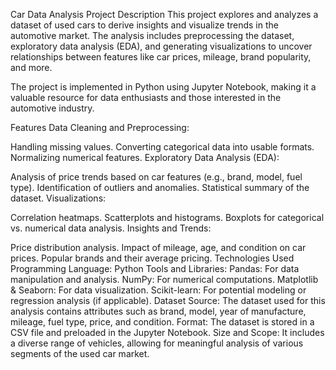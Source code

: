 Car Data Analysis
Project Description
This project explores and analyzes a dataset of used cars to derive insights and visualize trends in the automotive market. The analysis includes preprocessing the dataset, exploratory data analysis (EDA), and generating visualizations to uncover relationships between features like car prices, mileage, brand popularity, and more.

The project is implemented in Python using Jupyter Notebook, making it a valuable resource for data enthusiasts and those interested in the automotive industry.

Features
Data Cleaning and Preprocessing:

Handling missing values.
Converting categorical data into usable formats.
Normalizing numerical features.
Exploratory Data Analysis (EDA):

Analysis of price trends based on car features (e.g., brand, model, fuel type).
Identification of outliers and anomalies.
Statistical summary of the dataset.
Visualizations:

Correlation heatmaps.
Scatterplots and histograms.
Boxplots for categorical vs. numerical data analysis.
Insights and Trends:

Price distribution analysis.
Impact of mileage, age, and condition on car prices.
Popular brands and their average pricing.
Technologies Used
Programming Language: Python
Tools and Libraries:
Pandas: For data manipulation and analysis.
NumPy: For numerical computations.
Matplotlib & Seaborn: For data visualization.
Scikit-learn: For potential modeling or regression analysis (if applicable).
Dataset
Source: The dataset used for this analysis contains attributes such as brand, model, year of manufacture, mileage, fuel type, price, and condition.
Format: The dataset is stored in a CSV file and preloaded in the Jupyter Notebook.
Size and Scope: It includes a diverse range of vehicles, allowing for meaningful analysis of various segments of the used car market.

